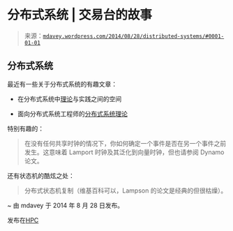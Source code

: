<!--yml

分类：未分类

日期：2024-05-18 05:46:57

-->

# 分布式系统 | 交易台的故事

> 来源：[`mdavey.wordpress.com/2014/08/28/distributed-systems/#0001-01-01`](https://mdavey.wordpress.com/2014/08/28/distributed-systems/#0001-01-01)

## 分布式系统

最近有一些关于分布式系统的有趣文章：

+   在分布式系统中[理论](http://brooker.co.za/blog/2014/08/10/the-space-between.html)与实践之间的空间

+   面向分布式系统工程师的[分布式系统理论](http://the-paper-trail.org/blog/distributed-systems-theory-for-the-distributed-systems-engineer/)

特别有趣的：

> 在没有任何共享时钟的情况下，你如何确定一个事件是否在另一个事件之前发生。这意味着 Lamport 时钟及其泛化到向量时钟，但也请参阅 Dynamo 论文。

还有状态机的酷炫之处：

> 分布式状态机复制（维基百科可以，Lampson 的论文是经典的但很枯燥）。

~ 由 mdavey 于 2014 年 8 月 28 日发布。

发布在[HPC](https://mdavey.wordpress.com/category/hpc/)

